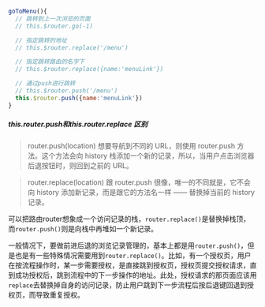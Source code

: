 ```js
goToMenu(){
  // 跳转到上一次浏览的页面
  // this.$router.go(-1)

  // 指定跳转的地址
  // this.$router.replace('/menu')

  // 指定跳转路由的名字下
  // this.$router.replace({name:'menuLink'})

  // 通过push进行跳转
  // this.$router.push('/menu')
  this.$router.push({name:'menuLink'})
}
```



#####  this.$router.push 和 this.$router.replace 区别

> router.push(location)
> 想要导航到不同的 URL，则使用 router.push 方法。这个方法会向 history 栈添加一个新的记录，所以，当用户点击浏览器后退按钮时，则回到之前的 URL。

> router.replace(location)
> 跟 router.push 很像，唯一的不同就是，它不会向 history 添加新记录，而是跟它的方法名一样 —— 替换掉当前的 history 记录。

可以把路由router想象成一个访问记录的栈，`router.replace()`是替换掉栈顶，而`router.push()`则是向栈中再堆如一个新记录。

一般情况下，要做前进后退的浏览记录管理的，基本上都是用`router.push()`，但是也是有一些特殊情况需要用到`router.replace()`。比如，有一个授权页，用户在按流程操作时，某一步需要授权，是直接跳到授权页，授权页提交授权请求，直到成功授权后，跳到流程中的下一步操作的地址。此处，授权请求的那页面应该用`replace`去替换掉自身的访问记录，防止用户跳到下一步流程后按后退键回退到授权页，而导致重复授权。